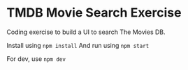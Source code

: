 # TMDB Movie Search Exercise

Coding exercise to build a UI to search The Movies DB.

Install using ```npm install```
And run using ```npm start```

For dev, use ```npm dev```
